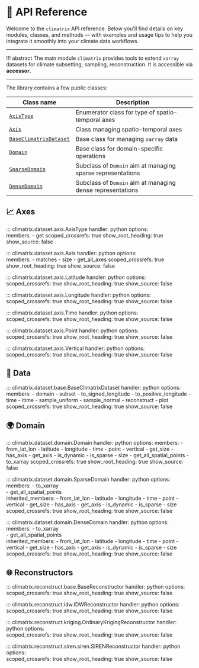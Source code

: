 # 🧪 API Reference

Welcome to the `climatrix` API reference. Below you'll find details on key modules, classes, and methods — with examples and usage tips to help you integrate it smoothly into your climate data workflows.

---

!!! abstract
    The main module `climatrix` provides tools to extend `xarray` datasets for climate subsetting, sampling, reconstruction. It is accessible via **accessor**.

---

The library contains a few public classes:

| Class name | Description |
| -----------| ----------- |
| [`AxisType`](#climatrix.dataset.axis.AxisType) | Enumerator class for type of spatio-temporal axes |
| [`Axis`](#climatrix.dataset.axis.Axis) | Class managing spatio-temporal axes |
| [`BaseClimatrixDataset`](#climatrix.dataset.base.BaseClimatrixDataset) | Base class for managing `xarray` data |
| [`Domain`](#climatrix.dataset.domain.Domain) | Base class for domain-specific operations |
| [`SparseDomain`](#climatrix.dataset.domain.SparseDomain) | Subclass of `Domain` aim at managing sparse representations | 
| [`DenseDomain`](#climatrix.dataset.domain.DenseDomain) |  Subclass of `Domain` aim at managing dense representations | 


## 📈 Axes 

::: climatrix.dataset.axis.AxisType
    handler: python
    options:    
      members:
        - get
      scoped_crossrefs: true
      show_root_heading: true
      show_source: false    

::: climatrix.dataset.axis.Axis
    handler: python
    options:    
      members:
        - matches
        - size
        - get_all_axes
      scoped_crossrefs: true
      show_root_heading: true
      show_source: false  

::: climatrix.dataset.axis.Latitude
    handler: python
    options:    
      scoped_crossrefs: true
      show_root_heading: true
      show_source: false  

::: climatrix.dataset.axis.Longitude
    handler: python
    options:    
      scoped_crossrefs: true
      show_root_heading: true
      show_source: false        

::: climatrix.dataset.axis.Time
    handler: python
    options:    
      scoped_crossrefs: true
      show_root_heading: true
      show_source: false        

::: climatrix.dataset.axis.Point
    handler: python
    options:    
      scoped_crossrefs: true
      show_root_heading: true
      show_source: false  

::: climatrix.dataset.axis.Vertical
    handler: python
    options:    
      scoped_crossrefs: true
      show_root_heading: true
      show_source: false  

## 📇 Data

::: climatrix.dataset.base.BaseClimatrixDataset
    handler: python
    options:
      members:
        - domain
        - subset
        - to_signed_longitude
        - to_positive_longitude
        - time
        - itime
        - sample_uniform
        - sample_normal
        - reconstruct
        - plot
      scoped_crossrefs: true
      show_root_heading: true
      show_source: false


## 🌍 Domain 

::: climatrix.dataset.domain.Domain
    handler: python
    options:
      members:
        - from_lat_lon
        - latitude
        - longitude
        - time
        - point
        - vertical
        - get_size
        - has_axis
        - get_axis
        - is_dynamic
        - is_sparse
        - size
        - get_all_spatial_points
        - to_xarray
      scoped_crossrefs: true
      show_root_heading: true
      show_source: false      


::: climatrix.dataset.domain.SparseDomain
    handler: python
    options:    
      members:
        - to_xarray   
        - get_all_spatial_points       
      inherited_members: 
        - from_lat_lon
        - latitude
        - longitude
        - time
        - point
        - vertical
        - get_size
        - has_axis
        - get_axis
        - is_dynamic
        - is_sparse
        - size
      scoped_crossrefs: true
      show_root_heading: true
      show_source: false      

::: climatrix.dataset.domain.DenseDomain
    handler: python
    options:    
      members:
        - to_xarray   
        - get_all_spatial_points       
      inherited_members: 
        - from_lat_lon
        - latitude
        - longitude
        - time
        - point
        - vertical
        - get_size
        - has_axis
        - get_axis
        - is_dynamic
        - is_sparse
        - size
      scoped_crossrefs: true
      show_root_heading: true
      show_source: false            

## 🌐 Reconstructors

::: climatrix.reconstruct.base.BaseReconstructor
    handler: python
    options:   
      scoped_crossrefs: true 
      show_root_heading: true
      show_source: false   

::: climatrix.reconstruct.idw.IDWReconstructor
    handler: python
    options:   
      scoped_crossrefs: true 
      show_root_heading: true
      show_source: false    

::: climatrix.reconstruct.kriging.OrdinaryKrigingReconstructor
    handler: python
    options:    
      scoped_crossrefs: true
      show_root_heading: true
      show_source: false          

::: climatrix.reconstruct.siren.siren.SIRENReconstructor
    handler: python
    options:    
      scoped_crossrefs: true
      show_root_heading: true
      show_source: false         